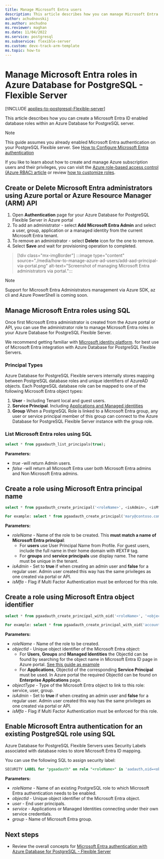 ```yaml
---
title: Manage Microsoft Entra users
description: This article describes how you can manage Microsoft Entra ID enabled roles to interact with Azure Database for PostgreSQL - Flexible Server.
author: achudnovskij
ms.author: anchudno
ms.reviewer: maghan
ms.date: 11/04/2022
ms.service: postgresql
ms.subservice: flexible-server
ms.custom: devx-track-arm-template
ms.topic: how-to
---
```


# Manage Microsoft Entra roles in Azure Database for PostgreSQL - Flexible Server 

[!INCLUDE [applies-to-postgresql-Flexible-server](../includes/applies-to-postgresql-Flexible-server.md)]

This article describes how you can create a Microsoft Entra ID enabled database roles within an Azure Database for PostgreSQL server.

> [!NOTE]  
> This guide assumes you already enabled Microsoft Entra authentication on your PostgreSQL Flexible server.
> See [How to Configure Microsoft Entra authentication](./how-to-configure-sign-in-azure-ad-authentication.md)

If you like to learn about how to create and manage Azure subscription users and their privileges, you can visit the [Azure role-based access control (Azure RBAC) article](../../role-based-access-control/built-in-roles.md) or review [how to customize roles](../../role-based-access-control/custom-roles.md).

<a name='create-or-delete-azure-ad-administrators-using-azure-portal-or-azure-resource-manager-arm-api'></a>

## Create or Delete Microsoft Entra administrators using Azure portal or Azure Resource Manager (ARM) API

1. Open **Authentication** page for your Azure Database for PostgreSQL Flexible Server in Azure portal
1. To add an administrator - select **Add Microsoft Entra Admin**  and select a user, group, application or a managed identity from the current Microsoft Entra tenant.
1. To remove an administrator - select **Delete** icon for the one to remove.
1. Select **Save** and wait for provisioning operation to completed.

> [!div class="mx-imgBorder"]
> :::image type="content" source="./media/how-to-manage-azure-ad-users/add-aad-principal-via-portal.png" alt-text="Screenshot of managing Microsoft Entra administrators via portal.":::

> [!NOTE]  
> Support for Microsoft Entra Administrators management via Azure SDK, az cli and Azure PowerShell is coming soon.

<a name='manage-azure-ad-roles-using-sql'></a>

## Manage Microsoft Entra roles using SQL

Once first Microsoft Entra administrator is created from the Azure portal or API, you can use the administrator role to manage Microsoft Entra roles in your Azure Database for PostgreSQL Flexible Server.

We recommend getting familiar with [Microsoft identity platform](../../active-directory/develop/v2-overview.md). for best use of Microsoft Entra integration with Azure Database for PostgreSQL Flexible Servers.

### Principal Types

Azure Database for PostgreSQL Flexible servers internally stores mapping between PostgreSQL database roles and unique identifiers of AzureAD objects.
Each PostgreSQL database role can be mapped to one of the following Microsoft Entra object types:

1. **User** - Including Tenant local and guest users.
1. **Service Principal**. Including [Applications and Managed identities](../../active-directory/develop/app-objects-and-service-principals.md)
1. **Group**  When a PostgreSQL Role is linked to a Microsoft Entra group, any user or service principal member of this group can connect to the Azure Database for PostgreSQL Flexible Server instance with the group role.

<a name='list-azure-ad-roles-using-sql'></a>

### List Microsoft Entra roles using SQL

```sql
select * from pgaadauth_list_principals(true);
```

**Parameters:**
- *true*  -will return Admin users.
- *false* -will return all Microsoft Entra user both Microsoft Entra admins and Non Microsoft Entra admins.

<a name='create-a-role-using-azure-ad-principal-name'></a>

## Create a role using Microsoft Entra principal name

```sql
select * from pgaadauth_create_principal('<roleName>', <isAdmin>, <isMfa>);

For example: select * from pgaadauth_create_principal('mary@contoso.com', false, false);
```

**Parameters:**
- *roleName* - Name of the role to be created. This **must match a name of Microsoft Entra principal**:
   - For **users** use User Principal Name from Profile. For guest users, include the full name in their home domain with #EXT# tag.
   - For **groups** and **service principals** use display name. The name must be unique in the tenant.
- *isAdmin* - Set to **true** if when creating an admin user and **false** for a regular user. Admin user created this way has the same privileges as one created via portal or API.
- *isMfa* - Flag if Multi Factor Authentication must be enforced for this role.

<a name='create-a-role-using-azure-ad-object-identifier'></a>

## Create a role using Microsoft Entra object identifier

```sql
select * from pgaadauth_create_principal_with_oid('<roleName>', '<objectId>', '<objectType>', <isAdmin>, <isMfa>);

For example: select * from pgaadauth_create_principal_with_oid('accounting_application', '00000000-0000-0000-0000-000000000000', 'service', false, false);
```

**Parameters:**
- *roleName* - Name of the role to be created.
- *objectId* - Unique object identifier of the Microsoft Entra object:
   - For **Users**, **Groups** and **Managed Identities** the ObjectId can be found by searching for the object name in Microsoft Entra ID page in Azure portal. [See this guide as example](/partner-center/find-ids-and-domain-names)
   - For **Applications**, Objectid of the corresponding **Service Principal** must be used. In Azure portal the required ObjectId can be found on **Enterprise Applications** page.
- *objectType* - Type of the Microsoft Entra object to link to this role: service, user, group.
- *isAdmin* - Set to **true** if when creating an admin user and **false** for a regular user. Admin user created this way has the same privileges as one created via portal or API.
- *isMfa* - Flag if Multi Factor Authentication must be enforced for this role.

<a name='enable-azure-ad-authentication-for-an-existing-postgresql-role-using-sql'></a>

## Enable Microsoft Entra authentication for an existing PostgreSQL role using SQL

Azure Database for PostgreSQL Flexible Servers uses Security Labels associated with database roles to store Microsoft Entra ID mapping.

You can use the following SQL to assign security label:

```sql
SECURITY LABEL for "pgaadauth" on role "<roleName>" is 'aadauth,oid=<objectId>,type=<user|group|service>,admin';
```

**Parameters:**
- *roleName* - Name of an existing PostgreSQL role to which Microsoft Entra authentication needs to be enabled.
- *objectId* - Unique object identifier of the Microsoft Entra object.
- *user* - End user principals.
- *service* - Applications or Managed Identities connecting under their own service credentials.
- *group* - Name of Microsoft Entra group.

## Next steps

- Review the overall concepts for [Microsoft Entra authentication with Azure Database for PostgreSQL - Flexible Server](concepts-azure-ad-authentication.md)
